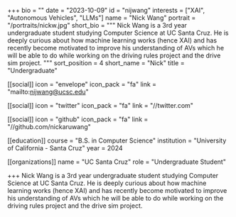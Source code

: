 +++
bio = ""
date = "2023-10-09"
id = "nijwang"
interests = ["XAI", "Autonomous Vehicles", "LLMs"]
name = "Nick Wang"
portrait = "/portraits/nickw.jpg"
short_bio = """
Nick Wang is a 3rd year undergraduate student studying Computer Science at UC Santa Cruz. He is deeply curious about how machine learning works (hence XAI) and has recently become motivated to improve his understanding of AVs which he will be able to do while working on the driving rules project and the drive sim project.
"""
sort_position = 4
short_name = "Nick"
title = "Undergraduate"

[[social]]
    icon = "envelope"
    icon_pack = "fa"
    link = "mailto:nijwang@ucsc.edu"

[[social]]
    icon = "twitter"
    icon_pack = "fa"
    link = "//twitter.com"

[[social]]
    icon = "github"
    icon_pack = "fa"
    link = "//github.com/nickaruwang"

[[education]]
    course = "B.S. in Computer Science"
    institution = "University of California - Santa Cruz"
    year = 2024
    
[[organizations]]
    name = "UC Santa Cruz"
    role = "Undergraduate Student"

+++
Nick Wang is a 3rd year undergraduate student studying Computer Science at UC Santa Cruz. He is deeply curious about how machine learning works (hence XAI) and has recently become motivated to improve his understanding of AVs which he will be able to do while working on the driving rules project and the drive sim project.